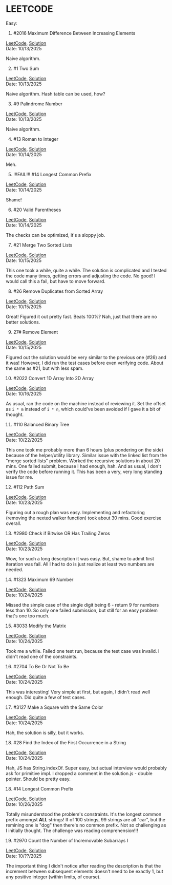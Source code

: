 
LEETCODE
========

Easy:

1. #2016 Maximum Difference Between Increasing Elements

[LeetCode](https://leetcode.com/problems/maximum-difference-between-increasing-elements/),
[Solution](./solutions/2016/solution.js)\
Date: 10/13/2025

Naive algorithm.

2. #1 Two Sum

[LeetCode](https://leetcode.com/problems/two-sum/),
[Solution](./solutions/1/solution.js)\
Date: 10/13/2025

Naive algorithm.
Hash table can be used, how?

3. #9 Palindrome Number

[LeetCode](https://leetcode.com/problems/palindrome-number),
[Solution](./solutions/9/solution.js)\
Date: 10/13/2025

Naive algorithm.

4. #13 Roman to Integer

[LeetCode](https://leetcode.com/problems/roman-to-integer),
[Solution](./solutions/13/solution.js)\
Date: 10/14/2025

Meh.

5. !!!FAIL!!! #14 Longest Common Prefix

[LeetCode](https://leetcode.com/problems/longest-common-prefix),
[Solution](./solutions/14/solution.js)\
Date: 10/14/2025

Shame!

6. #20 Valid Parentheses

[LeetCode](https://leetcode.com/problems/valid-parentheses/),
[Solution](./solutions/20/solution.js)\
Date: 10/14/2025

The checks can be optimized, it's a sloppy job.

7. #21 Merge Two Sorted Lists

[LeetCode](https://leetcode.com/problems/merge-two-sorted-lists),
[Solution](./solutions/21/solution.js)\
Date: 10/15/2025

This one took a while, quite a while. The solution is complicated and
I tested the code many times, getting errors and adjusting the code.
No good! I would call this a fail, but have to move forward.

8. #26 Remove Duplicates from Sorted Array

[LeetCode](https://leetcode.com/problems/remove-duplicates-from-sorted-array),
[Solution](./solutions/26/solution.js)\
Date: 10/15/2025

Great! Figured it out pretty fast. Beats 100%? Nah, just that there are no better solutions.

9. 27# Remove Element

[LeetCode](https://leetcode.com/problems/remove-element),
[Solution](./solutions/27/solution.js)\
Date: 10/15/2025

Figured out the solution would be very similar to the previous one (#26) and it was!
However, I did run the test cases before even verifying code. About the same as #21,
but with less spam.

10. #2022 Convert 1D Array Into 2D Array

[LeetCode](https://leetcode.com/problems/convert-1d-array-into-2d-array),
[Solution](./solutions/2022/solution.js)\
Date: 10/16/2025

As usual, ran the code on the machine instead of reviewing it.
Set the offset as `i * m` instead of `i * n`, which could've been avoided if I gave it a bit of thought.

11. #110 Balanced Binary Tree

[LeetCode](https://leetcode.com/problems/balanced-binary-tree/),
[Solution](./solutions/110/solution.js)\
Date: 10/22/2025

This one took me probably more than 6 hours (plus pondering on the side) because of the helper/utility library. Similar issue with the linked list from the "merge sorted lists" problem.
Worked the recursive solutions in about 20 mins. One failed submit, because I had enough, hah. And as usual, I don't verify the code before running it. This has been a very, very long standing issue for me.

12. #112 Path Sum

[LeetCode](https://leetcode.com/problems/path-sum/),
[Solution](./solutions/112/solution.js)\
Date: 10/23/2025

Figuring out a rough plan was easy. Implementing and refactoring (removing the nexted walker function) took about 30 mins.
Good exercise overall.

13. #2980 Check if Bitwise OR Has Trailing Zeros

[LeetCode](https://leetcode.com/problems/check-if-bitwise-or-has-trailing-zeros),
[Solution](./solutions/2980/solution.js)\
Date: 10/23/2025

Wow, for such a long description it was easy. But, shame to admit first iteration was fail. All I had to do is just realize at least two numbers are needed.

14. #1323 Maximum 69 Number

[LeetCode](https://leetcode.com/problems/maximum-69-number),
[Solution](./solutions/1323/solution.js)\
Date: 10/24/2025

Missed the simple case of the single digit being 6 - return 9 for numbers less than 10.
So only one failed submission, but still for an easy problem that's one too much.

15. #3033 Modify the Matrix

[LeetCode](https://leetcode.com/problems/modify-the-matrix),
[Solution](./solutions/3033/solution.js)\
Date: 10/24/2025

Took me a while. Failed one test run, because the test case was invalid. I didn't read one of the constraints.

16. #2704 To Be Or Not To Be

[LeetCode](https://leetcode.com/problems/to-be-or-not-to-be),
[Solution](./solutions/2704/solution.js)\
Date: 10/24/2025

This was interesting! Very simple at first, but again, I didn't read well enough. Did quite a few of test cases.

17. #3127 Make a Square with the Same Color

[LeetCode](https://leetcode.com/problems/make-a-square-with-the-same-color),
[Solution](./solutions/3127/solution.js)\
Date: 10/24/2025

Hah, the solution is silly, but it works.

18. #28 Find the Index of the First Occurrence in a String

[LeetCode](https://leetcode.com/problems/find-the-index-of-the-first-occurrence-in-a-string),
[Solution](./solutions/28/solution.js)\
Date: 10/24/2025

Hah, JS has String.indexOf. Super easy, but actual interview would probably ask for primitive impl.
I dropped a comment in the solution.js - double pointer. Should be pretty easy.

18. #14 Longest Common Prefix

[LeetCode](https://leetcode.com/problems/longest-common-prefix),
[Solution](./solutions/14/solution.js)\
Date: 10/26/2025

Totally misunderstood the problem's constraints. It's the longest common prefix amongst **ALL** strings!
If of 100 strings, 99 strings are all "car", but the remining one is "dog" then there's no common prefix.
Not so challenging as I initially thought. The challenge was reading comprehension!!!

19. #2970 Count the Number of Incremovable Subarrays I

[LeetCode](https://leetcode.com/problems/count-the-number-of-incremovable-subarrays-i),
[Solution](./solutions/2970/solution.js)\
Date: 10/??/2025

The important thing I didn't notice after reading the description is that the increment between subsequent elements doesn't need to be exactly 1, but any positive integer (within limits, of course).
